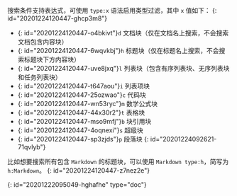 搜索条件支持表达式，可使用 `type:x` 语法启用类型过滤，其中 `x` 值如下：
{: id="20201224120447-ghcp3m8"}

* {: id="20201224120447-o4bkivt"}`d` 文档块（仅在文档名上搜索，不会搜索文档包含内容块）
* {: id="20201224120447-6wqvkbj"}`h` 标题块（仅在标题名上搜索，不会搜索标题块下方内容块）
* {: id="20201224120447-uve8jxq"}`l` 列表块（包含有序列表块、无序列表块和任务列表块）
* {: id="20201224120447-t647aou"}`i` 列表项块
* {: id="20201224120447-25ozwao"}`c` 代码块
* {: id="20201224120447-wn53ryc"}`m` 数学公式块
* {: id="20201224120447-44x30r2"}`t` 表格块
* {: id="20201224120447-mso9mfj"}`b` 块引用块
* {: id="20201224120447-4oqnexi"}`s` 超级块
* {: id="20201224120447-sp3zjds"}`p` 段落块
{: id="20201224092621-71qvlyb"}

比如想要搜索所有包含 `Markdown` 的标题块，可以使用 `Markdown type:h`，简写为 `h:Markdown`。
{: id="20201224120447-z7nez2e"}


{: id="20201222095049-hghafhe" type="doc"}

